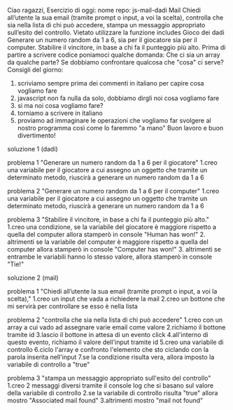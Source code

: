 Ciao ragazzi,
Esercizio di oggi:
nome repo: js-mail-dadi
Mail
Chiedi all’utente la sua email (tramite prompt o input, a voi la scelta),
controlla che sia nella lista di chi può accedere,
stampa un messaggio appropriato sull’esito del controllo.
Vietato utilizzare la funzione includes
Gioco dei dadi
Generare un numero random da 1 a 6, sia per il giocatore sia per il computer.
Stabilire il vincitore, in base a chi fa il punteggio più alto.
Prima di partire a scrivere codice poniamoci qualche domanda:
Che ci sia un array da qualche parte?
Se dobbiamo confrontare qualcosa che "cosa" ci serve?
Consigli del giorno:
1. scriviamo sempre prima dei commenti in italiano per capire cosa vogliamo fare
2. javascript non fa nulla da solo, dobbiamo dirgli noi cosa vogliamo fare
3. si ma noi cosa vogliamo fare?
4. torniamo a scrivere in italiano
5. proviamo ad immaginare le operazioni che vogliamo far svolgere al nostro programma così come lo faremmo "a mano"
Buon lavoro e buon divertimento!

soluzione 1 (dadi)

problema 1 "Generare un numero random da 1 a 6 per il giocatore"
1.creo una variabile per il giocatore a cui assegno un oggetto che tramite un determinato metodo, riuscirà a generare un numero random da 1 a 6

problema 2 "Generare un numero random da 1 a 6 per il computer"
1.creo una variabile per il giocatore a cui assegno un oggetto che tramite un determinato metodo, riuscirà a generare un numero random da 1 a 6

problema 3 "Stabilire il vincitore, in base a chi fa il punteggio più alto."
1.creo una condizione, se la variabile del giocatore è maggiore rispetto a quella del computer allora stamperò in console "Human has won!"
2. altrimenti se la variabile del computer è maggiore rispetto a quella del computer allora stamperò in console "Computer has won!"
3. altrimenti se entrambe le variabili hanno lo stesso valore, allora stamperò in console "Tie!"

soluzione 2 (mail)

problema 1 "Chiedi all’utente la sua email (tramite prompt o input, a voi la scelta),"
1.creo un input che vada a richiedere la mail
2.creo un bottone che mi servirà per controllare se esso è nella lista

problema 2 "controlla che sia nella lista di chi può accedere"
1.creo con un array a cui vado ad assegnare varie email come valore
2.richiamo il bottone tramite id
3.lascio il bottone in attesa di un evento click
4.all'interno di questo evento, richiamo il valore dell'input tramite id
5.creo una variabile di controllo
6.ciclo l'array e confronto l'elemento che sto ciclando con la parola inserita nell'input
7.se la condizione risulta vera, allora imposto la variabile di controllo a "true"

problema 3 "stampa un messaggio appropriato sull'esito del controllo"
1.creo 2 messaggi diversi tramite il console log che si basano sul valore della variabile di controllo
2.se la variabile di controllo risulta "true" allora mostro "Associated mail found"
3.altrimenti mostro "mail not found"